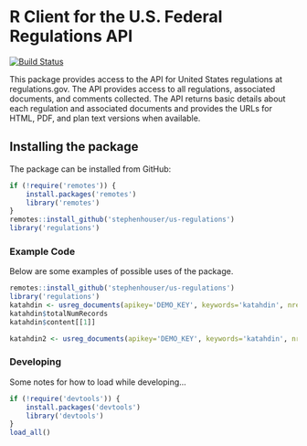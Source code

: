 # R Client for the U.S. Federal Regulations API #

<!-- [![CRAN Version](http://www.r-pkg.org/badges/version/federalregister)](http://cran.r-project.org/package=federalregister) -->
<!-- ![Downloads](http://cranlogs.r-pkg.org/badges/federalregister) -->

[![Build Status](https://travis-ci.org/stephenhouser/regulations.png?branch=master)](https://travis-ci.org/stephenhouser/regulations)

This package provides access to the API for United States regulations at regulations.gov. The API provides access to all regulations, associated documents, and comments collected. The API returns basic details about each regulation and associated documents and provides the URLs for HTML, PDF, and plan text versions when available.

## Installing the package ##

The package can be installed from GitHub:

```r
if (!require('remotes')) {
    install.packages('remotes')
    library('remotes')
}
remotes::install_github('stephenhouser/us-regulations')
library('regulations')
```

### Example Code ###

Below are some examples of possible uses of the package.

```r
remotes::install_github('stephenhouser/us-regulations')
library('regulations')
katahdin <- usreg_documents(apikey='DEMO_KEY', keywords='katahdin', nresults=1000)
katahdin$totalNumRecords
katahdin$content[[1]]

katahdin2 <- usreg_documents(apikey='DEMO_KEY', keywords='katahdin', nresults=1000, offset=1000)
```

### Developing

Some notes for how to load while developing...

```r
if (!require('devtools')) {
    install.packages('devtools')
    library('devtools')
}
load_all()
```